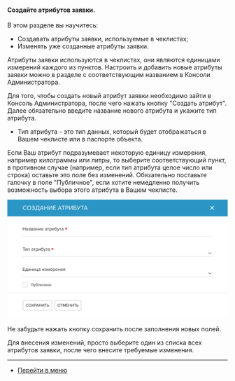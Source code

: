 #### Создайте атрибутов заявки.
В этом разделе вы научитесь:
- Создавать атрибуты заявки, используемые в чеклистах;
- Изменять уже созданные атрибуты заявки.

Атрибуты заявки используются в чеклистах, они являются единицами измерений каждого из пунктов. Настроить и добавить новые атрибуты заявки можно в разделе с соответствующим названием в Консоли Администратора.

Для того, чтобы создать новый атрибут заявки необходимо зайти в Консоль Администратора, после чего нажать кнопку "Создать атрибут".
Далее обязательно введите название нового атрибута и укажите тип атрибута.
- Тип атрибута - это тип данных, который будет отображаться в Вашем чеклисте или в паспорте объекта.

Если Ваш атрибут подразумевает некоторую единицу измерения, например килограммы или литры, то выберите соответствующий пункт, в противном случае (например, если тип атрибута целое число или строка) оставьте это поле без изменений.
Обязательно поставьте галочку в поле "Публичное", если хотите немедленно получить возможность выбора этого атрибута в Вашем чеклисте.

![tickatt1](/attachments/images/FAQ/ADMIN/TicketAttribute/tickatt1.png)

Не забудьте нажать кнопку сохранить после заполнения новых полей.

Для внесения изменений, просто выберите один из списка всех атрибутов заявки, после чего внесите требуемые изменения.

____
- [Перейти в меню](http://wiki.hubex.ru)

